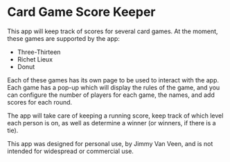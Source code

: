 # Card Game Score Keeper

This app will keep track of scores for several card games. At the moment, these games are supported by the app:

* Three-Thirteen
* Richet Lieux
* Donut

Each of these games has its own page to be used to interact with the app. Each game has a pop-up which will display the rules of the game,
and you can configure the number of players for each game, the names, and add scores for each round.

The app will take care of keeping a running score, keep track of which level each person is on, as well as determine a winner (or winners, if
there is a tie).

This app was designed for personal use, by Jimmy Van Veen, and is not intended for widespread or commercial use.